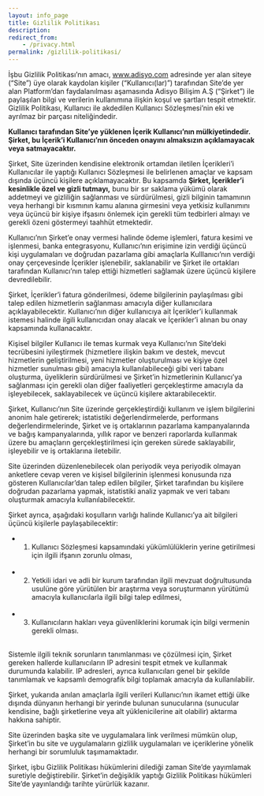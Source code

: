 ```yaml
---
layout: info_page
title: Gizlilik Politikası
description: 
redirect_from:
    - /privacy.html
permalink: /gizlilik-politikasi/
---
```





İşbu Gizlilik Politikası’nın amacı, www.adisyo.com adresinde yer alan siteye (“Site”) üye olarak kaydolan kişiler (“Kullanıcı(lar)”) tarafından Site’de yer alan Platform’dan faydalanılması aşamasında Adisyo Bilişim A.Ş (“Şirket”) ile paylaşılan bilgi ve verilerin kullanımına ilişkin koşul ve şartları tespit etmektir. Gizlilik Politikası, Kullanıcı ile akdedilen Kullanıcı Sözleşmesi’nin eki ve ayrılmaz bir parçası niteliğindedir.

**Kullanıcı tarafından Site’ye yüklenen İçerik Kullanıcı’nın mülkiyetindedir. Şirket, bu İçerik’i Kullanıcı’nın önceden onayını almaksızın açıklamayacak veya satmayacaktır.**

Şirket, Site üzerinden kendisine elektronik ortamdan iletilen İçerikleri’i Kullanıcılar ile yaptığı Kullanıcı Sözleşmesi ile belirlenen amaçlar ve kapsam dışında üçüncü kişilere açıklamayacaktır. Bu kapsamda **Şirket, İçerikler’i kesinlikle özel ve gizli tutmayı,** bunu bir sır saklama yükümü olarak addetmeyi ve gizliliğin sağlanması ve sürdürülmesi, gizli bilginin tamamının veya herhangi bir kısmının kamu alanına girmesini veya yetkisiz kullanımını veya üçüncü bir kişiye ifşasını önlemek için gerekli tüm tedbirleri almayı ve gerekli özeni göstermeyi taahhüt etmektedir.

Kullanıcı’nın Şirket’e onay vermesi halinde ödeme işlemleri, fatura kesimi ve işlenmesi, banka entegrasyonu, Kullanıcı’nın erişimine izin verdiği üçüncü kişi uygulamaları ve doğrudan pazarlama gibi amaçlarla Kulllanıcı’nın verdiği onay çerçevesinde İçerikler işlenebilir, saklanabilir ve Şirket ile ortakları tarafından Kullanıcı’nın talep ettiği hizmetleri sağlamak üzere üçüncü kişilere devredilebilir.

Şirket, İçerikler’i fatura gönderilmesi, ödeme bilgilerinin paylaşılması gibi talep edilen hizmetlerin sağlanması amacıyla diğer kullanıcılara açıklayabilecektir. Kullanıcı’nın diğer kullanıcıya ait İçerikler’i kullanmak istemesi halinde ilgili kullanıcıdan onay alacak ve İçerikler’i alınan bu onay kapsamında kullanacaktır.

Kişisel bilgiler Kullanıcı ile temas kurmak veya Kullanıcı’nın Site’deki tecrübesini iyileştirmek (hizmetlere ilişkin bakım ve destek, mevcut hizmetlerin geliştirilmesi, yeni hizmetler oluşturulması ve kişiye özel hizmetler sunulması gibi) amacıyla kullanılabileceği gibi veri tabanı oluşturma, üyeliklerin sürdürülmesi ve Şirket’in hizmetlerinin Kullanıcı’ya sağlanması için gerekli olan diğer faaliyetleri gerçekleştirme amacıyla da işleyebilecek, saklayabilecek ve üçüncü kişilere aktarabilecektir.

Şirket, Kullanıcı’nın Site üzerinde gerçekleştirdiği kullanım ve işlem bilgilerini anonim hale getirerek; istatistiki değerlendirmelerde, performans değerlendirmelerinde, Şirket ve iş ortaklarının pazarlama kampanyalarında ve bağış kampanyalarında, yıllık rapor ve benzeri raporlarda kullanmak üzere bu amaçların gerçekleştirilmesi için gereken sürede saklayabilir, işleyebilir ve iş ortaklarına iletebilir.

Site üzerinden düzenlenebilecek olan periyodik veya periyodik olmayan anketlere cevap veren ve kişisel bilgilerinin işlenmesi konusunda rıza gösteren Kullanıcılar’dan talep edilen bilgiler, Şirket tarafından bu kişilere doğrudan pazarlama yapmak, istatistiki analiz yapmak ve veri tabanı oluşturmak amacıyla kullanılabilecektir.

Şirket ayrıca, aşağıdaki koşulların varlığı halinde Kullanıcı’ya ait bilgileri üçüncü kişilerle paylaşabilecektir:

* 1. Kullanıcı Sözleşmesi kapsamındaki yükümlülüklerin yerine getirilmesi için ilgili ifşanın zorunlu olması,<br><br>
* 2. Yetkili idari ve adli bir kurum tarafından ilgili mevzuat doğrultusunda usulüne göre yürütülen bir araştırma veya soruşturmanın yürütümü amacıyla kullanıcılarla ilgili bilgi talep edilmesi,<br><br>
* 3. Kullanıcıların hakları veya güvenliklerini korumak için bilgi vermenin gerekli olması.<br><br>

Sistemle ilgili teknik sorunların tanımlanması ve çözülmesi için, Şirket gereken hallerde kullanıcıların IP adresini tespit etmek ve kullanmak durumunda kalabilir. IP adresleri, ayrıca kullanıcıları genel bir şekilde tanımlamak ve kapsamlı demografik bilgi toplamak amacıyla da kullanılabilir.

Şirket, yukarıda anılan amaçlarla ilgili verileri Kullanıcı’nın ikamet ettiği ülke dışında dünyanın herhangi bir yerinde bulunan sunucularına (sunucular kendisine, bağlı şirketlerine veya alt yüklenicilerine ait olabilir) aktarma hakkına sahiptir.

Site üzerinden başka site ve uygulamalara link verilmesi mümkün olup, Şirket’in bu site ve uygulamaların gizlilik uygulamaları ve içeriklerine yönelik herhangi bir sorumluluk taşımamaktadır.

Şirket, işbu Gizlilik Politikası hükümlerini dilediği zaman Site’de yayımlamak suretiyle değiştirebilir. Şirket’in değişiklik yaptığı Gizlilik Politikası hükümleri Site’de yayınlandığı tarihte yürürlük kazanır.